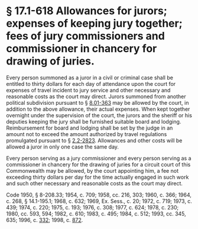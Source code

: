 # § 17.1-618 Allowances for jurors; expenses of keeping jury together; fees of jury commissioners and commissioner in chancery for drawing of juries.

<p>Every person summoned as a juror in a civil or criminal case shall be entitled to thirty dollars for each day of attendance upon the court for expenses of travel incident to jury service and other necessary and reasonable costs as the court may direct. Jurors summoned from another political subdivision pursuant to § <a href='http://law.lis.virginia.gov/vacode/8.01-363/'>8.01-363</a> may be allowed by the court, in addition to the above allowance, their actual expenses. When kept together overnight under the supervision of the court, the jurors and the sheriff or his deputies keeping the jury shall be furnished suitable board and lodging. Reimbursement for board and lodging shall be set by the judge in an amount not to exceed the amount authorized by travel regulations promulgated pursuant to § <a href='http://law.lis.virginia.gov/vacode/2.2-2823/'>2.2-2823</a>. Allowances and other costs will be allowed a juror in only one case the same day.</p><p>Every person serving as a jury commissioner and every person serving as a commissioner in chancery for the drawing of juries for a circuit court of this Commonwealth may be allowed, by the court appointing him, a fee not exceeding thirty dollars per day for the time actually engaged in such work and such other necessary and reasonable costs as the court may direct.</p><p>Code 1950, § 8-208.33; 1954, c. 709; 1958, cc. 216, 303; 1960, c. 366; 1964, c. 268, § 14.1-195.1; 1968, c. 632; 1969, Ex. Sess., c. 20; 1972, c. 719; 1973, c. 439; 1974, c. 220; 1975, c. 193; 1976, c. 308; 1977, c. 624; 1978, c. 230; 1980, cc. 593, 594; 1982, c. 610; 1983, c. 495; 1984, c. 512; 1993, cc. 345, 635; 1996, c. <a href='http://lis.virginia.gov/cgi-bin/legp604.exe?961+ful+CHAP0332'>332</a>; 1998, c. <a href='http://lis.virginia.gov/cgi-bin/legp604.exe?981+ful+CHAP0872'>872</a>.</p>